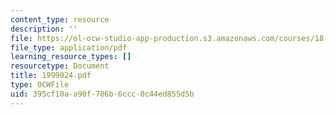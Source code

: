 ```yaml
---
content_type: resource
description: ''
file: https://ol-ocw-studio-app-production.s3.amazonaws.com/courses/18-996-random-matrix-theory-and-its-applications-spring-2004/395cf10aa90f706b6ccc0c44ed855d5b_1999024.pdf
file_type: application/pdf
learning_resource_types: []
resourcetype: Document
title: 1999024.pdf
type: OCWFile
uid: 395cf10a-a90f-706b-6ccc-0c44ed855d5b
---
```

